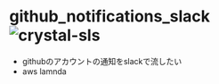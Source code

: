 # github_notifications_slack ![crystal-sls](https://github.com/limit7412/github_notifications_slack/workflows/crystal-sls/badge.svg)
  - githubのアカウントの通知をslackで流したい
  - aws lamnda